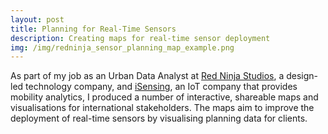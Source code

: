 ```yaml
---
layout: post
title: Planning for Real-Time Sensors
description: Creating maps for real-time sensor deployment
img: /img/redninja_sensor_planning_map_example.png
---
```

  
As part of my job as an Urban Data Analyst at <a href="http://www.redninja.co.uk/">Red Ninja Studios</a>, a design-led technology company, and <a href="http://isensing.co.uk/">iSensing</a>, an IoT company that provides mobility analytics, I produced a number of interactive, shareable maps and visualisations for international stakeholders. The maps aim to improve the deployment of real-time sensors by visualising planning data for clients.

<div class="img_row">
	<img class="col three" src="{{ site.baseurl }}/img/redninja_sensor_planning_map_example.png" alt="" title=""/>
</div>
